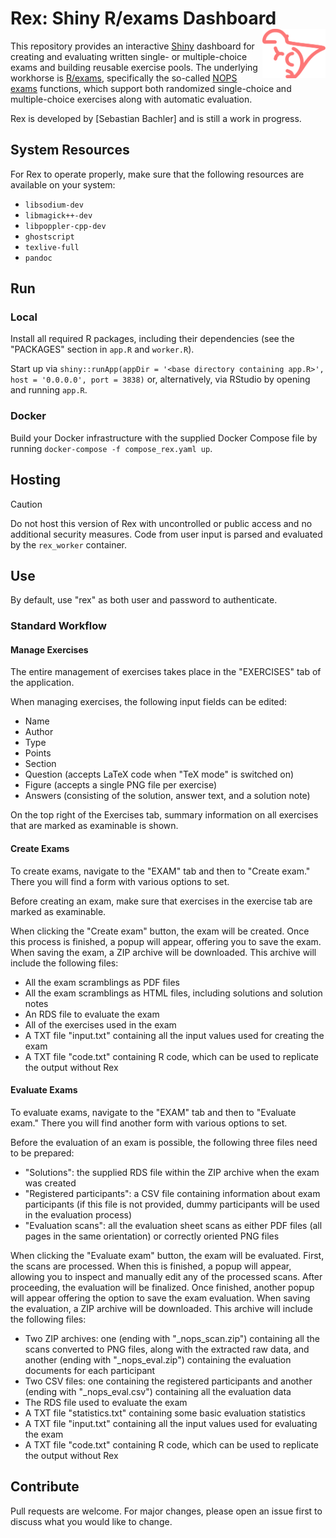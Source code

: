 # Rex: Shiny R/exams Dashboard <img src="https://raw.githubusercontent.com/guesswho1234/Rex/main/www/logo.svg" align="right" alt="Rex logo" width="20%" />

This repository provides an interactive [Shiny](https://shiny.posit.co/) dashboard for creating and evaluating written single- or multiple-choice exams and building reusable exercise pools. The underlying workhorse is [R/exams](https://www.R-exams.org/), specifically the so-called [NOPS exams](https://www.R-exams.org/tutorials/exams2nops/) functions, which support both randomized single-choice and multiple-choice exercises along with automatic evaluation.

Rex is developed by [Sebastian Bachler] and is still a work in progress.

## System Resources

For Rex to operate properly, make sure that the following resources are available on your system:

- `libsodium-dev`
- `libmagick++-dev`
- `libpoppler-cpp-dev`
- `ghostscript`
- `texlive-full`
- `pandoc`

## Run

### Local

Install all required R packages, including their dependencies (see the "PACKAGES" section in `app.R` and `worker.R`).

Start up via `shiny::runApp(appDir = '<base directory containing app.R>', host = '0.0.0.0', port = 3838)` or, alternatively, via RStudio by opening and running `app.R`.

### Docker

Build your Docker infrastructure with the supplied Docker Compose file by running `docker-compose -f compose_rex.yaml up`.

## Hosting

> [!CAUTION]
> Do not host this version of Rex with uncontrolled or public access and no additional security measures.
> Code from user input is parsed and evaluated by the `rex_worker` container.

## Use

By default, use "rex" as both user and password to authenticate.

### Standard Workflow

#### Manage Exercises

The entire management of exercises takes place in the "EXERCISES" tab of the application.

When managing exercises, the following input fields can be edited:
- Name
- Author
- Type
- Points
- Section
- Question (accepts LaTeX code when "TeX mode" is switched on)
- Figure (accepts a single PNG file per exercise)
- Answers (consisting of the solution, answer text, and a solution note)

On the top right of the Exercises tab, summary information on all exercises that are marked as examinable is shown.

#### Create Exams

To create exams, navigate to the "EXAM" tab and then to "Create exam." There you will find a form with various options to set.

Before creating an exam, make sure that exercises in the exercise tab are marked as examinable.

When clicking the "Create exam" button, the exam will be created. Once this process is finished, a popup will appear, offering you to save the exam. When saving the exam, a ZIP archive will be downloaded. This archive will include the following files:
- All the exam scramblings as PDF files
- All the exam scramblings as HTML files, including solutions and solution notes
- An RDS file to evaluate the exam
- All of the exercises used in the exam
- A TXT file "input.txt" containing all the input values used for creating the exam
- A TXT file "code.txt" containing R code, which can be used to replicate the output without Rex

#### Evaluate Exams

To evaluate exams, navigate to the "EXAM" tab and then to "Evaluate exam." There you will find another form with various options to set.

Before the evaluation of an exam is possible, the following three files need to be prepared:
- "Solutions": the supplied RDS file within the ZIP archive when the exam was created
- "Registered participants": a CSV file containing information about exam participants (if this file is not provided, dummy participants will be used in the evaluation process)
- "Evaluation scans": all the evaluation sheet scans as either PDF files (all pages in the same orientation) or correctly oriented PNG files

When clicking the "Evaluate exam" button, the exam will be evaluated. First, the scans are processed. When this is finished, a popup will appear, allowing you to inspect and manually edit any of the processed scans. After proceeding, the evaluation will be finalized. Once finished, another popup will appear offering the option to save the exam evaluation. When saving the evaluation, a ZIP archive will be downloaded. This archive will include the following files:
- Two ZIP archives: one (ending with "_nops_scan.zip") containing all the scans converted to PNG files, along with the extracted raw data, and another (ending with "_nops_eval.zip") containing the evaluation documents for each participant
- Two CSV files: one containing the registered participants and another (ending with "_nops_eval.csv") containing all the evaluation data
- The RDS file used to evaluate the exam
- A TXT file "statistics.txt" containing some basic evaluation statistics
- A TXT file "input.txt" containing all the input values used for evaluating the exam
- A TXT file "code.txt" containing R code, which can be used to replicate the output without Rex
  
## Contribute

Pull requests are welcome. For major changes, please open an issue first to discuss what you would like to change.
